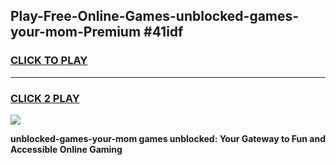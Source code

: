 
## Play-Free-Online-Games-unblocked-games-your-mom-Premium #41idf
<h3>
<a href="https://premium.freeplayer.one?title=unblocked-games-your-mom&ref=8M">CLICK TO PLAY</a></h3>
<hr>

<h3>
<a href="https://premium.freeplayer.one?title=unblocked-games-your-mom&ref=8M">CLICK 2 PLAY</a>
  
</h3>

<a href="https://premium.freeplayer.one?title=unblocked-games-your-mom&ref=8M"><img src="https://clearcache.store/games.png"></a>


**unblocked-games-your-mom games unblocked: Your Gateway to Fun and Accessible Online Gaming**
